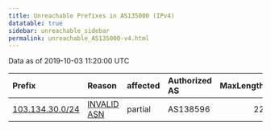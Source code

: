 ```yaml
---
title: Unreachable Prefixes in AS135000 (IPv4)
datatable: true
sidebar: unreachable_sidebar
permalink: unreachable_AS135000-v4.html
---
```


Data as of 2019-10-03 11:20:00 UTC


<div class="datatable-begin"></div>

| Prefix                                                   | Reason                                                                                                  | affected   | Authorized AS   |   MaxLength | Anchor                                       |   unreachable /24s |
|:---------------------------------------------------------|:--------------------------------------------------------------------------------------------------------|:-----------|:----------------|------------:|:---------------------------------------------|-------------------:|
| [103.134.30.0/24](https://stat.ripe.net/103.134.30.0/24) | [INVALID ASN](https://rpki-validator.ripe.net/announcement-preview?asn=AS135000&prefix=103.134.30.0/24) | partial    | AS138596        |          22 | [APNIC](unreachable_APNIC_RPKI_Root-v4.html) |                  1 |

<div class="datatable-end"></div>